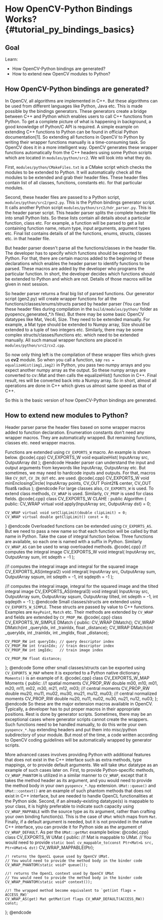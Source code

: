 How OpenCV-Python Bindings Works? {#tutorial_py_bindings_basics}
=================================

Goal
----

Learn:

-   How OpenCV-Python bindings are generated?
-   How to extend new OpenCV modules to Python?

How OpenCV-Python bindings are generated?
-----------------------------------------

In OpenCV, all algorithms are implemented in C++. But these algorithms can be used from different
languages like Python, Java etc. This is made possible by the bindings generators. These generators
create a bridge between C++ and Python which enables users to call C++ functions from Python. To get
a complete picture of what is happening in background, a good knowledge of Python/C API is required.
A simple example on extending C++ functions to Python can be found in official Python
documentation[1]. So extending all functions in OpenCV to Python by writing their wrapper functions
manually is a time-consuming task. So OpenCV does it in a more intelligent way. OpenCV generates
these wrapper functions automatically from the C++ headers using some Python scripts which are
located in `modules/python/src2`. We will look into what they do.

First, `modules/python/CMakeFiles.txt` is a CMake script which checks the modules to be extended to
Python. It will automatically check all the modules to be extended and grab their header files.
These header files contain list of all classes, functions, constants etc. for that particular
modules.

Second, these header files are passed to a Python script, `modules/python/src2/gen2.py`. This is the
Python bindings generator script. It calls another Python script `modules/python/src2/hdr_parser.py`.
This is the header parser script. This header parser splits the complete header file into small
Python lists. So these lists contain all details about a particular function, class etc. For
example, a function will be parsed to get a list containing function name, return type, input
arguments, argument types etc. Final list contains details of all the functions, enums, structs,
classes etc. in that header file.

But header parser doesn't parse all the functions/classes in the header file. The developer has to
specify which functions should be exported to Python. For that, there are certain macros added to
the beginning of these declarations which enables the header parser to identify functions to be
parsed. These macros are added by the developer who programs the particular function. In short, the
developer decides which functions should be extended to Python and which are not. Details of those
macros will be given in next session.

So header parser returns a final big list of parsed functions. Our generator script (gen2.py) will
create wrapper functions for all the functions/classes/enums/structs parsed by header parser (You
can find these header files during compilation in the `build/modules/python/` folder as
pyopencv_generated_\*.h files). But there may be some basic OpenCV datatypes like Mat, Vec4i,
Size. They need to be extended manually. For example, a Mat type should be extended to Numpy array,
Size should be extended to a tuple of two integers etc. Similarly, there may be some complex
structs/classes/functions etc. which need to be extended manually. All such manual wrapper functions
are placed in `modules/python/src2/cv2.cpp`.

So now only thing left is the compilation of these wrapper files which gives us **cv2** module. So
when you call a function, say `res = equalizeHist(img1,img2)` in Python, you pass two numpy arrays and
you expect another numpy array as the output. So these numpy arrays are converted to cv::Mat and
then calls the equalizeHist() function in C++. Final result, res will be converted back into a Numpy
array. So in short, almost all operations are done in C++ which gives us almost same speed as that
of C++.

So this is the basic version of how OpenCV-Python bindings are generated.

How to extend new modules to Python?
------------------------------------

Header parser parse the header files based on some wrapper macros added to function declaration.
Enumeration constants don't need any wrapper macros. They are automatically wrapped. But remaining
functions, classes etc. need wrapper macros.

Functions are extended using `CV_EXPORTS_W` macro. An example is shown below.
@code{.cpp}
CV_EXPORTS_W void equalizeHist( InputArray src, OutputArray dst );
@endcode
Header parser can understand the input and output arguments from keywords like
InputArray, OutputArray etc. But sometimes, we may need to hardcode inputs and outputs. For that,
macros like `CV_OUT`, `CV_IN_OUT` etc. are used.
@code{.cpp}
CV_EXPORTS_W void minEnclosingCircle( InputArray points,
                                     CV_OUT Point2f& center, CV_OUT float& radius );
@endcode
For large classes also, `CV_EXPORTS_W` is used. To extend class methods, `CV_WRAP` is used.
Similarly, `CV_PROP` is used for class fields.
@code{.cpp}
class CV_EXPORTS_W CLAHE : public Algorithm
{
public:
    CV_WRAP virtual void apply(InputArray src, OutputArray dst) = 0;

    CV_WRAP virtual void setClipLimit(double clipLimit) = 0;
    CV_WRAP virtual double getClipLimit() const = 0;
}
@endcode
Overloaded functions can be extended using `CV_EXPORTS_AS`. But we need to pass a new name so that
each function will be called by that name in Python. Take the case of integral function below. Three
functions are available, so each one is named with a suffix in Python. Similarly `CV_WRAP_AS` can be
used to wrap overloaded methods.
@code{.cpp}
//! computes the integral image
CV_EXPORTS_W void integral( InputArray src, OutputArray sum, int sdepth = -1 );

//! computes the integral image and integral for the squared image
CV_EXPORTS_AS(integral2) void integral( InputArray src, OutputArray sum,
                                        OutputArray sqsum, int sdepth = -1, int sqdepth = -1 );

//! computes the integral image, integral for the squared image and the tilted integral image
CV_EXPORTS_AS(integral3) void integral( InputArray src, OutputArray sum,
                                        OutputArray sqsum, OutputArray tilted,
                                        int sdepth = -1, int sqdepth = -1 );
@endcode
Small classes/structs are extended using `CV_EXPORTS_W_SIMPLE`. These structs are passed by value
to C++ functions. Examples are `KeyPoint`, `Match` etc. Their methods are extended by `CV_WRAP` and
fields are extended by `CV_PROP_RW`.
@code{.cpp}
class CV_EXPORTS_W_SIMPLE DMatch
{
public:
    CV_WRAP DMatch();
    CV_WRAP DMatch(int _queryIdx, int _trainIdx, float _distance);
    CV_WRAP DMatch(int _queryIdx, int _trainIdx, int _imgIdx, float _distance);

    CV_PROP_RW int queryIdx; // query descriptor index
    CV_PROP_RW int trainIdx; // train descriptor index
    CV_PROP_RW int imgIdx;   // train image index

    CV_PROP_RW float distance;
};
@endcode
Some other small classes/structs can be exported using `CV_EXPORTS_W_MAP` where it is exported to a
Python native dictionary. `Moments()` is an example of it.
@code{.cpp}
class CV_EXPORTS_W_MAP Moments
{
public:
    //! spatial moments
    CV_PROP_RW double  m00, m10, m01, m20, m11, m02, m30, m21, m12, m03;
    //! central moments
    CV_PROP_RW double  mu20, mu11, mu02, mu30, mu21, mu12, mu03;
    //! central normalized moments
    CV_PROP_RW double  nu20, nu11, nu02, nu30, nu21, nu12, nu03;
};
@endcode
So these are the major extension macros available in OpenCV. Typically, a developer has to put
proper macros in their appropriate positions. Rest is done by generator scripts. Sometimes, there
may be an exceptional cases where generator scripts cannot create the wrappers. Such functions need
to be handled manually, to do this write your own `pyopencv_*.hpp` extending headers and put them into
misc/python subdirectory of your module. But most of the time, a code written according to OpenCV
coding guidelines will be automatically wrapped by generator scripts.

More advanced cases involves providing Python with additional features that does not exist
in the C++ interface such as extra methods, type mappings, or to provide default arguments.
We will take `UMat` datatype as an example of such cases later on.
First, to provide Python-specific methods, `CV_WRAP_PHANTOM` is utilized in a similar manner to
`CV_WRAP`, except that it takes the method header as its argument, and you would need to provide
the method body in your own `pyopencv_*.hpp` extension. `UMat::queue()` and `UMat::context()` are
an example of such phantom methods that does not exist in C++ interface, but are needed to handle
OpenCL functionalities at the Python side.
Second, if an already-existing datatype(s) is mappable to your class, it is highly preferable to
indicate such capacity using `CV_WRAP_MAPPABLE` with the source type as its argument,
rather than crafting your own binding function(s). This is the case of `UMat` which maps from `Mat`.
Finally, if a default argument is needed, but it is not provided in the native C++ interface,
you can provide it for Python side as the argument of `CV_WRAP_DEFAULT`. As per the `UMat::getMat`
example below:
@code{.cpp}
class CV_EXPORTS_W UMat
{
public:
    //! Mat is mappable to UMat.
    // You would need to provide `static bool cv_mappable_to(const Ptr<Mat>& src, Ptr<UMat>& dst)`
    CV_WRAP_MAPPABLE(Ptr<Mat>);

    /! returns the OpenCL queue used by OpenCV UMat.
    // You would need to provide the method body in the binder code
    CV_WRAP_PHANTOM(static void* queue());

    //! returns the OpenCL context used by OpenCV UMat
    // You would need to provide the method body in the binder code
    CV_WRAP_PHANTOM(static void* context());

    //! The wrapped method become equivalent to `get(int flags = ACCESS_RW)`
    CV_WRAP_AS(get) Mat getMat(int flags CV_WRAP_DEFAULT(ACCESS_RW)) const;
};
@endcode
